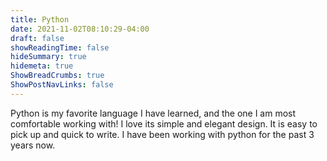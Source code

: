 ```yaml
---
title: Python
date: 2021-11-02T08:10:29-04:00
draft: false
showReadingTime: false
hideSummary: true
hidemeta: true
ShowBreadCrumbs: true
ShowPostNavLinks: false
---
```


Python is my favorite language I have learned, and the one I am most comfortable working with! I love its simple and elegant design. It is easy to pick up and quick to write. I have been working with python for the past 3 years now.
